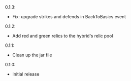 0.1.3:
  * Fix: upgrade strikes and defends in BackToBasics event

0.1.2:
  * Add red and green relics to the hybrid's relic pool

0.1.1:
  * Clean up the jar file

0.1.0:
  * Initial release
